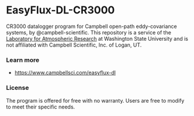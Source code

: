 # EasyFlux-DL-CR3000

CR3000 datalogger program for Campbell open-path eddy-covariance systems, 
by @campbell-scientific. This repository is a service of the [Laboratory for
Atmospheric Research](lar.wsu.edu) at Washington State University and is not
affiliated with Campbell Scientific, Inc. of Logan, UT. 

### Learn more

* https://www.campbellsci.com/easyflux-dl


### License

The program is offered for free with no warranty. Users are free to modify to
meet their specific needs.

